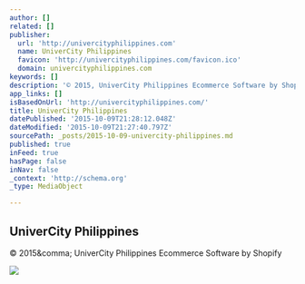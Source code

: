 ```yaml
---
author: []
related: []
publisher:
  url: 'http://univercityphilippines.com'
  name: UniverCity Philippines
  favicon: 'http://univercityphilippines.com/favicon.ico'
  domain: univercityphilippines.com
keywords: []
description: '© 2015, UniverCity Philippines Ecommerce Software by Shopify'
app_links: []
isBasedOnUrl: 'http://univercityphilippines.com/'
title: UniverCity Philippines
datePublished: '2015-10-09T21:28:12.048Z'
dateModified: '2015-10-09T21:27:40.797Z'
sourcePath: _posts/2015-10-09-univercity-philippines.md
published: true
inFeed: true
hasPage: false
inNav: false
_context: 'http://schema.org'
_type: MediaObject

---
```

<article style=""><h1>UniverCity Philippines</h1><p>© 2015&amp;comma; UniverCity Philippines Ecommerce Software by Shopify</p><img src="http://cdn.shopify.com/s/files/1/0401/9917/t/3/assets/logo.png?18323598866709388603" /></article>
